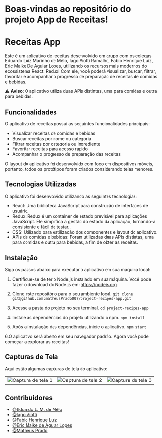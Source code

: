 # Boas-vindas ao repositório do projeto App de Receitas!
# Receitas App

Este é um aplicativo de receitas desenvolvido em grupo com os colegas Eduardo Luiz Marinho de Mélo, Iago Viotti Ramalho, Fabio Henrique Luiz, Eric Maike De Aguiar Lopes,  utilizando os recursos mais modernos do ecossistema React: Redux! Com ele, você poderá visualizar, buscar, filtrar, favoritar e acompanhar o progresso de preparação de receitas de comidas e bebidas.

⚠️ **Aviso**: O aplicativo utiliza duas APIs distintas, uma para comidas e outra para bebidas.

## Funcionalidades

O aplicativo de receitas possui as seguintes funcionalidades principais:

- Visualizar receitas de comidas e bebidas
- Buscar receitas por nome ou categoria
- Filtrar receitas por categoria ou ingrediente
- Favoritar receitas para acesso rápido
- Acompanhar o progresso de preparação das receitas

O layout do aplicativo foi desenvolvido com foco em dispositivos móveis, portanto, todos os protótipos foram criados considerando telas menores.

## Tecnologias Utilizadas

O aplicativo foi desenvolvido utilizando as seguintes tecnologias:

- React: Uma biblioteca JavaScript para construção de interfaces de usuário.
- Redux: Redux é um container de estado previsível para aplicações JavaScript. Ele simplifica a gestão do estado da aplicação, tornando-a consistente e fácil de testar..
- CSS: Utilizado para estilização dos componentes e layout do aplicativo.
- APIs de comidas e bebidas: Foram utilizadas duas APIs distintas, uma para comidas e outra para bebidas, a fim de obter as receitas.

## Instalação

Siga os passos abaixo para executar o aplicativo em sua máquina local:

1. Certifique-se de ter o Node.js instalado em sua máquina. Você pode fazer o download do Node.js em: https://nodejs.org

2. Clone este repositório para o seu ambiente local.
``` git clone git@github.com:matheusPrado007/project-recipes-app.git ```

3. Acesse a pasta do projeto no seu terminal.
   ``` cd project-recipes-app ```

4. Instale as dependências do projeto utilizando o npm.
``` npm install ```

5. Após a instalação das dependências, inicie o aplicativo.
``` npm start ```

6.O aplicativo será aberto em seu navegador padrão. Agora você pode começar a explorar as receitas!

<h2>Capturas de Tela</h2>

<p>Aqui estão algumas capturas de tela do aplicativo:</p>

<table>
  <tr>
    <td>
      <img src="https://github.com/matheusPrado007/project-recipes-app/assets/108843111/90c10df6-f159-4993-afc5-83f6ab04385a" alt="Captura de tela 1">
    </td>
    <td>
      <img src="https://github.com/matheusPrado007/project-recipes-app/assets/108843111/12150b49-80c0-4894-9861-d478cc933556" alt="Captura de tela 2">
    </td>
    <td>
      <img src="https://github.com/matheusPrado007/project-recipes-app/assets/108843111/426fd7ce-6bb6-4ad0-b3ab-63c4b235792d" alt="Captura de tela 3">
    </td>
  </tr>
</table>


## Contribuidores

- [@Eduardo L. M. de Mélo](https://github.com/EduardoL-s)
- [@Iago Viotti ](https://github.com/iagoViotti)
- [@Fabio Henrique Luiz ](https://github.com/FabioHLuiz )
- [@Eric Maike de Aguiar Lopes ](https://[github.com/FabioHLuiz](https://github.com/EricMaike) )
- [@Matheus Prado ](https://[github.com/iagoViotti](https://github.com/matheusPrado007))



